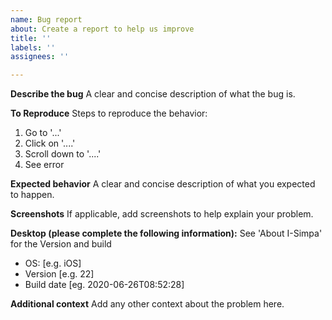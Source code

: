 ```yaml
---
name: Bug report
about: Create a report to help us improve
title: ''
labels: ''
assignees: ''

---
```


**Describe the bug**
A clear and concise description of what the bug is.

**To Reproduce**
Steps to reproduce the behavior:
1. Go to '...'
2. Click on '....'
3. Scroll down to '....'
4. See error

**Expected behavior**
A clear and concise description of what you expected to happen.

**Screenshots**
If applicable, add screenshots to help explain your problem.

**Desktop (please complete the following information):** See 'About I-Simpa' for the Version and build
 - OS: [e.g. iOS]
 - Version [e.g. 22]
 - Build date [eg. 2020-06-26T08:52:28]

**Additional context**
Add any other context about the problem here.
